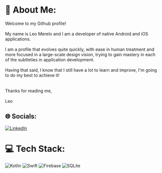 # 💫 About Me:
Welcome to my Github profile!<br>
<br>My name is Leo Merelo and I am a developer of native Android and iOS applications.<br><br>I am a profile that evolves quite quickly, with ease in human treatment and more focused in a large-scale design vision, trying to gain mastery in each of the subtleties in application development.<br><br>Having that said, I know that I still have a lot to learn and improve, I'm going to do my best to achieve it!<br><br><br>Thanks for reading me,<br><br>Leo


## 🌐 Socials:
[![LinkedIn](https://img.shields.io/badge/LinkedIn-%230077B5.svg?logo=linkedin&logoColor=white)](https://www.linkedin.com/in/leo-merelo-82680b122/) 

# 💻 Tech Stack:
![Kotlin](https://img.shields.io/badge/kotlin-%237F52FF.svg?style=flat&logo=kotlin&logoColor=white) ![Swift](https://img.shields.io/badge/swift-F54A2A?style=flat&logo=swift&logoColor=white) ![Firebase](https://img.shields.io/badge/firebase-%23039BE5.svg?style=flat&logo=firebase) ![SQLite](https://img.shields.io/badge/sqlite-%2307405e.svg?style=flat&logo=sqlite&logoColor=white)

<!-- Proudly created with GPRM ( https://gprm.itsvg.in ) -->
